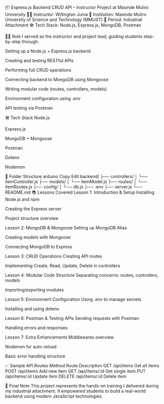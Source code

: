📦 Express.js Backend CRUD API – Instructor Project at Masinde Muliro University
👨‍🏫 Instructor: Willington Juma
🏫 Institution: Masinde Muliro University of Science and Technology (MMUST)
📅 Period: Industrial Attachment
🛠️ Tech Stack: Node.js, Express.js, MongoDB, Postman

🧑‍🏫 Role
I served as the instructor and project lead, guiding students step-by-step through:

Setting up a Node.js + Express.js backend

Creating and testing RESTful APIs

Performing full CRUD operations

Connecting backend to MongoDB using Mongoose

Writing modular code (routes, controllers, models)

Environment configuration using .env

API testing via Postman

🛠️ Tech Stack
Node.js

Express.js

MongoDB + Mongoose

Postman

Dotenv

Nodemon

📁 Folder Structure
arduino
Copy
Edit
backend/
├── controllers/
│   └── itemController.js
├── models/
│   └── itemModel.js
├── routes/
│   └── itemRoutes.js
├── config/
│   └── db.js
├── .env
├── server.js
└── README.md
📚 Lessons Covered
Lesson 1: Introduction & Setup
Installing Node.js and npm

Creating the Express server

Project structure overview

Lesson 2: MongoDB & Mongoose
Setting up MongoDB Atlas

Creating models with Mongoose

Connecting MongoDB to Express

Lesson 3: CRUD Operations
Creating API routes

Implementing Create, Read, Update, Delete in controllers

Lesson 4: Modular Code Structure
Separating concerns: routes, controllers, models

Importing/exporting modules

Lesson 5: Environment Configuration
Using .env to manage secrets

Installing and using dotenv

Lesson 6: Postman & Testing APIs
Sending requests with Postman

Handling errors and responses

Lesson 7: Extra Enhancements
Middlewares overview

Nodemon for auto-reload

Basic error handling structure

✅ Sample API Routes
Method	Route	Description
GET	/api/items	Get all items
POST	/api/items	Add new item
GET	/api/items/:id	Get single item
PUT	/api/items/:id	Update item
DELETE	/api/items/:id	Delete item

📝 Final Note
This project represents the hands-on training I delivered during my industrial attachment. It empowered students to build a real-world backend using modern JavaScript technologies.